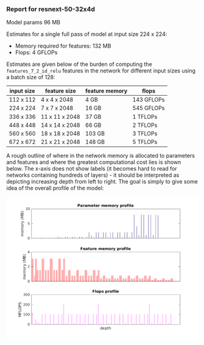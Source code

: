 ### Report for resnext-50-32x4d
Model params 96 MB 

Estimates for a single full pass of model at input size 224 x 224: 

* Memory required for features: 132 MB 
* Flops: 4 GFLOPs 

Estimates are given below of the burden of computing the `features_7_2_id_relu` features in the network for different input sizes using a batch size of 128: 

| input size | feature size | feature memory | flops | 
|------------|--------------|----------------|-------| 
| 112 x 112 | 4 x 4 x 2048 | 4 GB | 143 GFLOPs |
| 224 x 224 | 7 x 7 x 2048 | 16 GB | 545 GFLOPs |
| 336 x 336 | 11 x 11 x 2048 | 37 GB | 1 TFLOPs |
| 448 x 448 | 14 x 14 x 2048 | 66 GB | 2 TFLOPs |
| 560 x 560 | 18 x 18 x 2048 | 103 GB | 3 TFLOPs |
| 672 x 672 | 21 x 21 x 2048 | 148 GB | 5 TFLOPs |

A rough outline of where in the network memory is allocated to parameters and features and where the greatest computational cost lies is shown below.  The x-axis does not show labels (it becomes hard to read for networks containing hundreds of layers) - it should be interpreted as depicting increasing depth from left to right.  The goal is simply to give some idea of the overall profile of the model: 

![resnext-50-32x4d profile](figs/resnext-50-32x4d.png)
